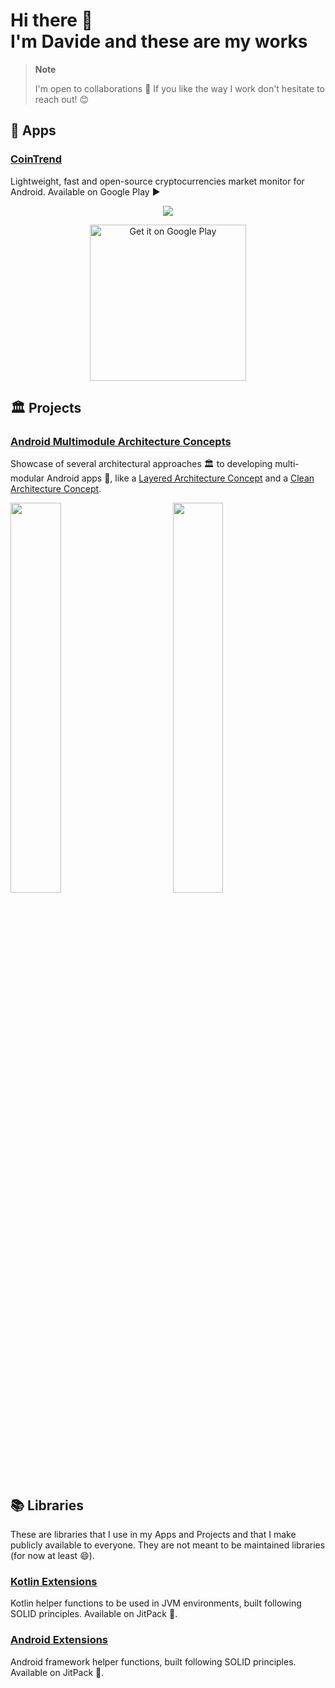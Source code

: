 <h1>Hi there 👋 <br> I'm Davide and these are my works</h1>

> **Note**
> 
> I'm open to collaborations 🤝 If you like the way I work don't hesitate to reach out! 😊


## 📱 Apps

### [CoinTrend](https://github.com/CoinTrend)

Lightweight, fast and open-source cryptocurrencies market monitor for Android. Available on Google Play ▶️

<div align="center">
  
  <p><img src="https://github.com/CoinTrend/CoinTrend/blob/develop/metadata/en-US/images/featureGraphic.jpg"></p>
  
  <a href='https://play.google.com/store/apps/details?id=com.cointrend&pcampaignid=pcampaignidMKT-Other-global-all-co-prtnr-py-PartBadge-Mar2515-1'><img alt='Get it on Google Play' src='https://play.google.com/intl/en_us/badges/static/images/badges/en_badge_web_generic.png' width=250/></a>
  
</div>


## 🏛 Projects

### [Android Multimodule Architecture Concepts](https://github.com/davidepanidev/android-multimodule-architecture-concepts)

Showcase of several architectural approaches 🏛 to developing multi-modular Android apps 📱, like a [Layered Architecture Concept](https://github.com/davidepanidev/android-multimodule-architecture-concepts/tree/layered-architecture-concept) and a [Clean Architecture Concept](https://github.com/davidepanidev/android-multimodule-architecture-concepts/tree/clean-architecture-concept).

<p float="center">

  <img src="https://github.com/davidepanidev/android-multimodule-architecture-concepts/blob/layered-architecture-concept/pictures/layered%20architecture%20-%20modules%20dependencies.png" width="40%" />
  
  <img width="10%" />
  
  <img src="https://github.com/davidepanidev/android-multimodule-architecture-concepts/blob/clean-architecture-concept/pictures/clean%20architecture%20-%20modules%20dependencies.png" width="40%" />

</p>


## 📚 Libraries

These are libraries that I use in my Apps and Projects and that I make publicly available to everyone. They are not meant to be maintained libraries (for now at least 😄).

### [Kotlin Extensions](https://github.com/davidepanidev/kotlin-extensions)

Kotlin helper functions to be used in JVM environments, built following SOLID principles. Available on JitPack 🚀.

### [Android Extensions](https://github.com/davidepanidev/android-extensions)

Android framework helper functions, built following SOLID principles. Available on JitPack 🚀.





<!--
**davidepanidev/davidepanidev** is a ✨ _special_ ✨ repository because its `README.md` (this file) appears on your GitHub profile.

Here are some ideas to get you started:

- 🔭 I’m currently working on ...
- 🌱 I’m currently learning ...
- 👯 I’m looking to collaborate on ...
- 🤔 I’m looking for help with ...
- 💬 Ask me about ...
- 📫 How to reach me: ...
- 😄 Pronouns: ...
- ⚡ Fun fact: ...
-->
